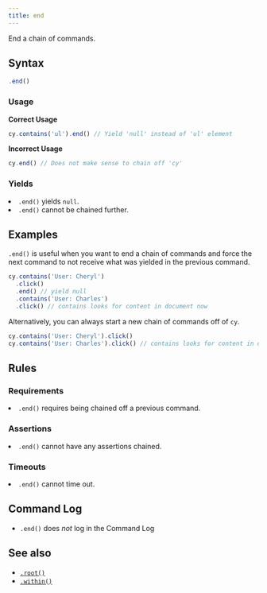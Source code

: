 ```yaml
---
title: end
---
```


End a chain of commands.

## Syntax

```javascript
.end()
```

### Usage

**<Icon name="check-circle" color="green"></Icon> Correct Usage**

```javascript
cy.contains('ul').end() // Yield 'null' instead of 'ul' element
```

**<Icon name="exclamation-triangle" color="red"></Icon> Incorrect Usage**

```javascript
cy.end() // Does not make sense to chain off 'cy'
```

### Yields [<Icon name="question-circle"/>](introduction-to-cypress#Subject-Management)

<List><li>`.end()` yields `null`.</li><li>`.end()` cannot be chained further.</li></List>

## Examples

`.end()` is useful when you want to end a chain of commands and force the next command to not receive what was yielded in the previous command.

```javascript
cy.contains('User: Cheryl')
  .click()
  .end() // yield null
  .contains('User: Charles')
  .click() // contains looks for content in document now
```

Alternatively, you can always start a new chain of commands off of `cy`.

```javascript
cy.contains('User: Cheryl').click()
cy.contains('User: Charles').click() // contains looks for content in document now
```

## Rules

### Requirements [<Icon name="question-circle"/>](introduction-to-cypress#Chains-of-Commands)

<List><li>`.end()` requires being chained off a previous command.</li></List>

### Assertions [<Icon name="question-circle"/>](introduction-to-cypress#Assertions)

<List><li>`.end()` cannot have any assertions chained.</li></List>

### Timeouts [<Icon name="question-circle"/>](introduction-to-cypress#Timeouts)

<List><li>`.end()` cannot time out.</li></List>

## Command Log

- `.end()` does _not_ log in the Command Log

## See also

- [`.root()`](/api/commands/root)
- [`.within()`](/api/commands/within)
